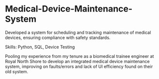 # Medical-Device-Maintenance-System
Developed a system for scheduling and tracking maintenance of medical devices, ensuring compliance with safety standards.

Skills: Python, SQL, Device Testing

Pooling my experience from my tenure as a biomedical trainee engineer at Royal North Shore to develop an integrated medical device maintenance system, improving on faults/errors and lack of UI efficiency found on their old system.

